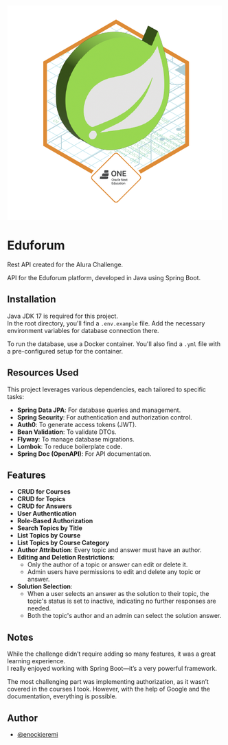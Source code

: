![Eduforum Logo](https://raw.githubusercontent.com/enockjeremi/eduforum-api/refs/heads/main/src/main/resources/static/badge.png)

# Eduforum

Rest API created for the Alura Challenge.

API for the Eduforum platform, developed in Java using Spring Boot.

## Installation

Java JDK 17 is required for this project.  
In the root directory, you'll find a `.env.example` file. Add the necessary environment variables for database connection there.

To run the database, use a Docker container. You'll also find a `.yml` file with a pre-configured setup for the container.

## Resources Used

This project leverages various dependencies, each tailored to specific tasks:

- **Spring Data JPA**: For database queries and management.
- **Spring Security**: For authentication and authorization control.
- **Auth0**: To generate access tokens (JWT).
- **Bean Validation**: To validate DTOs.
- **Flyway**: To manage database migrations.
- **Lombok**: To reduce boilerplate code.
- **Spring Doc (OpenAPI)**: For API documentation.

## Features

- **CRUD for Courses**
- **CRUD for Topics**
- **CRUD for Answers**
- **User Authentication**
- **Role-Based Authorization**
- **Search Topics by Title**
- **List Topics by Course**
- **List Topics by Course Category**
- **Author Attribution**: Every topic and answer must have an author.
- **Editing and Deletion Restrictions**:
    - Only the author of a topic or answer can edit or delete it.
    - Admin users have permissions to edit and delete any topic or answer.
- **Solution Selection**:
    - When a user selects an answer as the solution to their topic, the topic's status is set to inactive, indicating no further responses are needed.
    - Both the topic's author and an admin can select the solution answer.

## Notes

While the challenge didn’t require adding so many features, it was a great learning experience.  
I really enjoyed working with Spring Boot—it’s a very powerful framework.

The most challenging part was implementing authorization, as it wasn’t covered in the courses I took. However, with the help of Google and the documentation, everything is possible.

## Author

- [@enockjeremi](https://www.github.com/enockjeremi)
